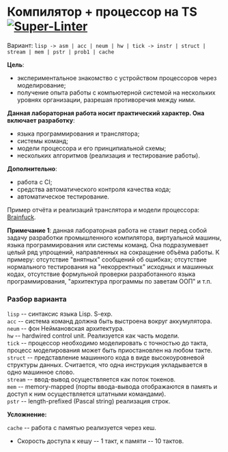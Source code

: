 # Компилятор + процессор на TS [![Super-Linter](https://github.com/RAZRULETEL/AK_JS-processor_ITMO/actions/workflows/super-linter.yml/badge.svg)](https://github.com/marketplace/actions/super-linter)

Вариант: `lisp -> asm | acc | neum | hw | tick -> instr | struct | stream | mem | pstr | prob1 | cache`

**Цель**:

+ экспериментальное знакомство с устройством процессоров через моделирование;
+ получение опыта работы с компьютерной системой на нескольких уровнях организации, разрешая противоречия между ними.

**Данная лабораторная работа носит практический характер. Она включает разработку**:

+ языка программирования и транслятора;
+ системы команд;
+ модели процессора и его принципиальной схемы;
+ нескольких алгоритмов (реализация и тестирование работы).

**Дополнительно**:

+ работа с CI;
+ средства автоматического контроля качества кода;
+ автоматическое тестирование.

Пример отчёта и реализаций транслятора и модели процессора: [Brainfuck](https://github.com/ryukzak/brainfuck).

**Примечание 1**: данная лабораторная работа не ставит перед собой задачу разработки промышленного компилятора, виртуальной машины, языка программирования или системы команд. Она подразумевает целый ряд упрощений, направленных на сокращение объёма работы. К примеру: отсутствие "внятных" сообщений об ошибках; отсутствие нормального тестирования на "некорректных" исходных и машинных кодах, отсутствие формульной проверки разработанного языка программирования, "архитектура программы по заветам ООП" и т.п.

### Разбор варианта
`lisp` -- синтаксис языка Lisp. S-exp. </br>
`acc` -- система команд должна быть выстроена вокруг аккумулятора. </br>
`neum` -- фон Неймановская архитектура. </br>
`hw` -- hardwired control unit. Реализуется как часть модели. </br>
`tick` -- процессор необходимо моделировать с точностью до такта, процесс моделирования может быть приостановлен на любом такте. </br>
`struct` -- представление машинного кода в виде высокоуровневой структуры данных. Считается, что одна инструкция укладывается в одно машинное слово. </br>
`stream` -- ввод-вывод осуществляется как поток токенов. </br>
`mem` -- memory-mapped (порты ввода-вывода отображаются в память и доступ к ним осуществляется штатными командами). </br>
`pstr` -- length-prefixed (Pascal string) реализация строк. </br>

**Усложнение:**

`cache` -- работа с памятью реализуется через кеш.
+ Скорость доступа к кешу -- 1 такт, к памяти -- 10 тактов.